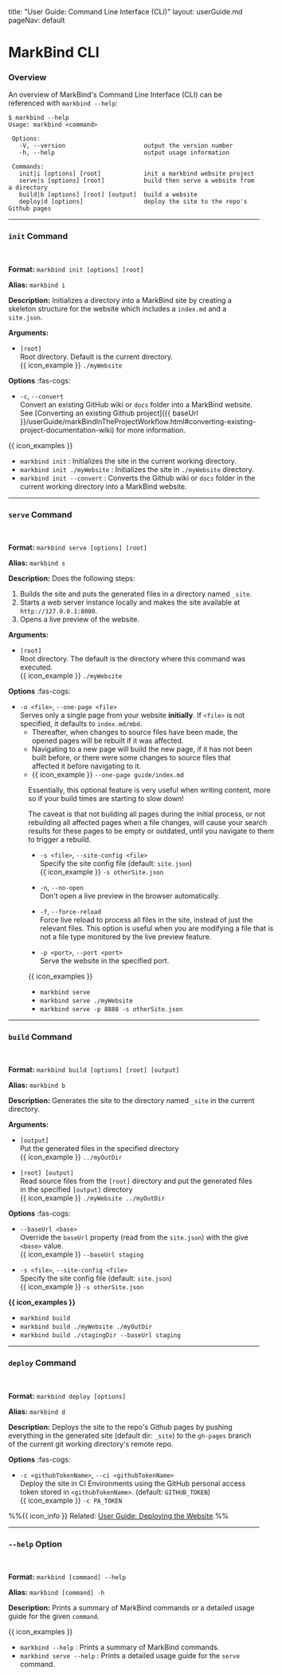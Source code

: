 <frontmatter>
  title: "User Guide: Command Line Interface (CLI)"
  layout: userGuide.md
  pageNav: default
</frontmatter>

# MarkBind CLI

### Overview

An overview of MarkBind's Command Line Interface (CLI) can be referenced with `markbind --help`:
```
$ markbind --help
Usage: markbind <command>
 
 Options:
   -V, --version                      output the version number
   -h, --help                         output usage information
 
 Commands:
   init|i [options] [root]            init a markbind website project
   serve|s [options] [root]           build then serve a website from a directory
   build|b [options] [root] [output]  build a website
   deploy|d [options]                 deploy the site to the repo's Github pages
```
<hr><!-- ========================================================================== -->

### `init` Command
<br>

**Format:** `markbind init [options] [root]`

**Alias:** `markbind i`

**Description:** Initializes a directory into a MarkBind site by creating a skeleton structure for the website which includes a `index.md` and a `site.json`.

**Arguments:**
* `[root]`<br>
  Root directory. Default is the current directory.<br>
  {{ icon_example }} `./myWebsite`

<panel header="**Options** :fas-cogs:" type="minimal" expanded>

**Options** :fas-cogs:

* `-c`, `--convert`<br>
  Convert an existing GitHub wiki or `docs` folder into a MarkBind website. See [Converting an existing Github project]({{ baseUrl }}/userGuide/markBindInTheProjectWorkflow.html#converting-existing-project-documentation-wiki) for more information.

{{ icon_examples }}
* `markbind init` : Initializes the site in the current working directory.
* `markbind init ./myWebsite` : Initializes the site in `./myWebsite` directory.
* `markbind init --convert` : Converts the Github wiki or `docs` folder in the current working directory into a MarkBind website.

</panel>

<hr><!-- ========================================================================== -->

### `serve` Command
<br>

**Format:** `markbind serve [options] [root]`

**Alias:** `markbind s`

**Description:** Does the following steps:
1. Builds the site and puts the generated files in a directory named `_site`.
1. Starts a web server instance locally and makes the site available at `http://127.0.0.1:8080`.
1. Opens a <trigger trigger="click" for="modal:cliCommands-livePreview">live preview</trigger> of the website.

<modal large header="Live Preview" id="modal:cliCommands-livePreview">
<include src="glossary.md#live-preview" inline/>
</modal>

**Arguments:**
* `[root]`<br>
  Root directory. The default is the directory where this command was executed.<br>
  {{ icon_example }} `./myWebsite`

<panel header="**Options** :fas-cogs:" type="minimal" expanded>

**Options** :fas-cogs:

* `-o <file>`, `--one-page <file>`<br>
 Serves only a single page from your website **initially**. If `<file>` is not specified, it defaults to `index.md/mbd`.<br>
  * Thereafter, when changes to source files have been made, the opened pages will be rebuilt if it was affected.<br>
  * Navigating to a new page will build the new page, if it has not been built before, or there were some changes to source files that affected it before navigating to it.<br>
  * {{ icon_example }} `--one-page guide/index.md`

<box type="info" light header="Caveats" style="width: calc(100% - 50px); position: relative; left: 40px;">

Essentially, this optional feature is very useful when writing content, more so if your build times are starting to slow down!

The caveat is that not building all pages during the initial process, or not rebuilding all affected pages when a file changes, will cause your search results for these pages to be empty or outdated, until you navigate to them to trigger a rebuild.
</box>


* `-s <file>`, `--site-config <file>`<br>
   Specify the site config file (default: `site.json`)<br>
   {{ icon_example }} `-s otherSite.json`

* `-n`, `--no-open`<br>
   Don't open a live preview in the browser automatically.

* `-f`, `--force-reload`<br>
   Force live reload to process all files in the site, instead of just the relevant files. This option is useful when you are modifying a file that is not a file type monitored by the <trigger trigger="click" for="modal:cliCommands-livePreview">live preview</trigger> feature.

* `-p <port>`, `--port <port>`<br>
    Serve the website in the specified port.


{{ icon_examples }}
* `markbind serve`
* `markbind serve ./myWebsite`
* `markbind serve -p 8888 -s otherSite.json`

</panel>

<hr><!-- ========================================================================== -->

### `build` Command
<br>

**Format:** `markbind build [options] [root] [output]`

**Alias:** `markbind b`

**Description:** Generates the site to the directory named `_site` in the current directory.

**Arguments:**
* `[output]`<br>
  Put the generated files in the specified directory<br>
  {{ icon_example }} `../myOutDir`

* `[root] [output]`<br>
  Read source files from the `[root]` directory and put the generated files in the specified `[output]` directory<br>
  {{ icon_example }} `./myWebsite ../myOutDir`

<panel header="**Options** :fas-cogs:" type="minimal" expanded>

**Options** :fas-cogs:

* `--baseUrl <base>`<br>
  Override the `baseUrl` property (read from the `site.json`) with the give `<base>` value.<br>
  {{ icon_example }} `--baseUrl staging`

* `-s <file>`, `--site-config <file>`<br>
  Specify the site config file (default: `site.json`)<br>
  {{ icon_example }} `-s otherSite.json`

**{{ icon_examples }}**
* `markbind build`
* `markbind build ./myWebsite ./myOutDir`
* `markbind build ./stagingDir --baseUrl staging`

</panel>

<hr><!-- ========================================================================== -->

### `deploy` Command
<br>

**Format:** `markbind deploy [options]`

**Alias:** `markbind d`

**Description:** Deploys the site to the repo's Github pages by pushing everything in the generated site (default dir: `_site`) to the `gh-pages` branch of the current git working directory's remote repo.

<panel header="**Options** :fas-cogs:" type="minimal" expanded>

**Options** :fas-cogs:

* `-c <githubTokenName>`, `--ci <githubTokenName>`<br>
  Deploy the site in CI Environments using the GitHub personal access token stored in `<githubTokenName>`. (default: `GITHUB_TOKEN`)<br>
  {{ icon_example }} `-c PA_TOKEN`

%%{{ icon_info }} Related: [User Guide: Deploying the Website](deployingTheSite.html).%%

</panel>

<hr><!-- ========================================================================== -->

### `--help` Option
<br>

**Format:** `markbind [command] --help`

**Alias:** `markbind [command] -h`

**Description:** Prints a summary of MarkBind commands or a detailed usage guide for the given `command`.

{{ icon_examples }}
* `markbind --help` : Prints a summary of MarkBind commands.
* `markbind serve --help` : Prints a detailed usage guide for the `serve` command.
